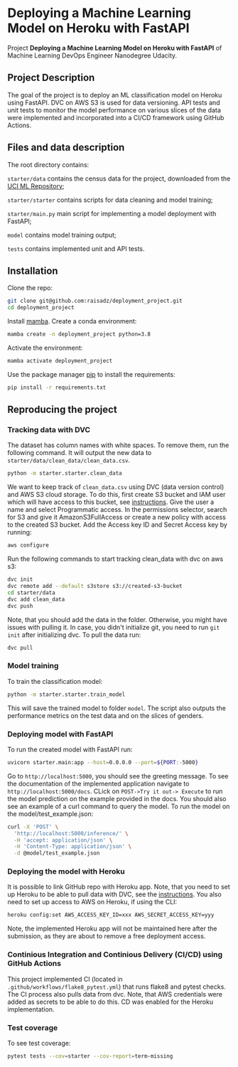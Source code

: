 # Deploying a Machine Learning Model on Heroku with FastAPI

Project **Deploying a Machine Learning Model on Heroku with FastAPI** of Machine Learning DevOps Engineer Nanodegree Udacity.

## Project Description
The goal of the project is to deploy an ML classification model on Heroku using FastAPI. DVC on AWS S3 is used for data versioning. API tests and unit tests to monitor the model performance on various slices of the data were implemented and incorporated into a CI/CD framework using GitHub Actions.

## Files and data description
The root directory contains:

`starter/data` contains the census data for the project, downloaded from the [UCI ML Repository](https://archive.ics.uci.edu/ml/datasets/census+income);

`starter/starter` contains scripts for data cleaning and model training;

`starter/main.py` main script for implementing a model deployment with FastAPI;

`model` contains model training output;

`tests` contains implemented unit and API tests.
 
## Installation
Clone the repo:

```bash
git clone git@github.com:raisadz/deployment_project.git
cd deployment_project
```

Install [mamba](https://pypi.org/project/mamba/).
Create a conda environment:

```bash
mamba create -n deployment_project python=3.8
```

Activate the environment:

```bash
mamba activate deployment_project 
```

Use the package manager [pip](https://pip.pypa.io/en/stable/) to install the requirements:
```bash
pip install -r requirements.txt
```

## Reproducing the project
### Tracking data with DVC
The dataset has column names with white spaces. To remove them, run the following command. It will output the new data to `starter/data/clean_data/clean_data.csv`.
```bash
python -m starter.starter.clean_data
```
We want to keep track of `clean_data.csv` using DVC (data version control) and AWS S3 cloud storage. To do this, first create S3 bucket and IAM user which will have access to this bucket, see [instructions](https://docs.aws.amazon.com/IAM/latest/UserGuide/id_users_create.html#id_users_create_console). Give the user a name and select Programmatic access.
In the permissions selector, search for S3 and give it AmazonS3FullAccess or create a new policy with access to the created S3 bucket. Add the Access key ID and Secret Access key by running:
```bash
aws configure
```
Run the following commands to start tracking clean_data with dvc on aws s3: 
```bash
dvc init
dvc remote add --default s3store s3://created-s3-bucket
cd starter/data
dvc add clean_data
dvc push
```
Note, that you should add the data in the folder. Otherwise, you might have issues with pulling it. In case, you didn't initialize git, you need to run `git init` after initializing dvc. To pull the data run:
```bash
dvc pull
```
### Model training
To train the classification model:
```bash
python -m starter.starter.train_model
```
This will save the trained model to folder `model`. The script also outputs the performance metrics on the test data and on the slices of genders.

### Deploying model with FastAPI
To run the created model with FastAPI run:
```bash
uvicorn starter.main:app --host=0.0.0.0 --port=${PORT:-5000}
```
Go to `http://localhost:5000`, you should see the greeting message. To see the documentation of the implemented application navigate to `http://localhost:5000/docs`. CLick on `POST->Try it out-> Execute` to run the model prediction on the example provided in the docs. You should also see an example of a curl command to query the model. To run the model on the model/test_example.json:
```bash
curl -X 'POST' \
  'http://localhost:5000/inference/' \
  -H 'accept: application/json' \
  -H 'Content-Type: application/json' \
  -d @model/test_example.json
```

### Deploying the model with Heroku
It is possible to link GitHub repo with Heroku app. Note, that you need to set up Heroku to be able to pull data with DVC, see the [instructions](https://github.com/raisadz/deployment_project/blob/main/starter/dvc_on_heroku_instructions.md). You also need to set up access to AWS on Heroku, if using the CLI: 
```bash
heroku config:set AWS_ACCESS_KEY_ID=xxx AWS_SECRET_ACCESS_KEY=yyy
```
Note, the implemented Heroku app will not be maintained here after the submission, as they are about to remove a free deployment access.

### Continious Integration and Continious Delivery (CI/CD) using GitHub Actions
This project implemented CI (located in `.github/workflows/flake8_pytest.yml`) that runs flake8 and pytest checks. The CI process also pulls data from dvc. Note, that AWS credentials were added as secrets to be able to do this. CD was enabled for the Heroku implementation. 

### Test coverage
To see test coverage:
```bash
pytest tests --cov=starter --cov-report=term-missing
```
